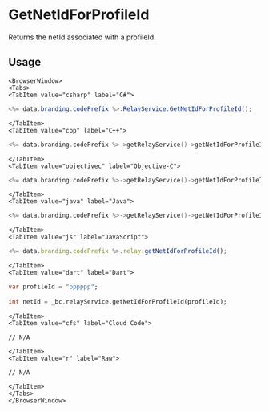 # GetNetIdForProfileId

Returns the netId associated with a profileId.

## Usage

```mdx-code-block
<BrowserWindow>
<Tabs>
<TabItem value="csharp" label="C#">
```

```csharp
<%= data.branding.codePrefix %>.RelayService.GetNetIdForProfileId();
```

```mdx-code-block
</TabItem>
<TabItem value="cpp" label="C++">
```

```cpp
<%= data.branding.codePrefix %>->getRelayService()->getNetIdForProfileId();
```

```mdx-code-block
</TabItem>
<TabItem value="objectivec" label="Objective-C">
```

```cpp
<%= data.branding.codePrefix %>->getRelayService()->getNetIdForProfileId();
```

```mdx-code-block
</TabItem>
<TabItem value="java" label="Java">
```

```cpp
<%= data.branding.codePrefix %>->getRelayService()->getNetIdForProfileId();
```

```mdx-code-block
</TabItem>
<TabItem value="js" label="JavaScript">
```

```javascript
<%= data.branding.codePrefix %>.relay.getNetIdForProfileId();
```

```mdx-code-block
</TabItem>
<TabItem value="dart" label="Dart">
```

```dart
var profileId = "pppppp";
​
int netId = _bc.relayService.getNetIdForProfileId(profileId);
```

```mdx-code-block
</TabItem>
<TabItem value="cfs" label="Cloud Code">
```

```cfscript
// N/A
```

```mdx-code-block
</TabItem>
<TabItem value="r" label="Raw">
```

```cfscript
// N/A
```

```mdx-code-block
</TabItem>
</Tabs>
</BrowserWindow>
```
